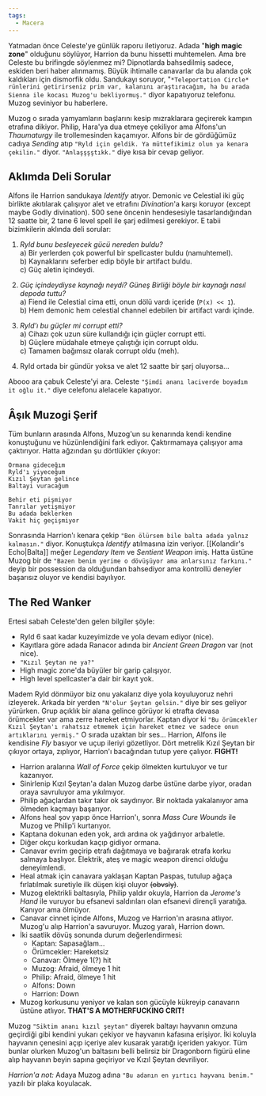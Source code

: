 ```yaml
---  
tags:  
  - Macera  
---  
```

  
Yatmadan önce Celeste'ye günlük raporu iletiyoruz. Adada "**high magic zone**" olduğunu söylüyor, Harrion da bunu hissetti muhtemelen. Ama bre Celeste bu brifingde söylenmez mi? Dipnotlarda bahsedilmiş sadece, eskiden beri haber alınmamış. Büyük ihtimalle canavarlar da bu alanda çok kaldıkları için dismorfik oldu. Sandukayı soruyor, "`*Teleportation Circle* rünlerini getirirseniz prim var, kalanını araştıracağım, ha bu arada Sienna ile kocası Muzog'u bekliyormuş."` diyor kapatıyoruz telefonu. Muzog seviniyor bu haberlere.  
  
Muzog o sırada yamyamların başlarını kesip mızraklarara geçirerek kampın etrafına dikiyor. Philip, Hara'ya dua etmeye çekiliyor ama Alfons'un *Thaumaturgy* ile trollemesinden kaçamıyor. Alfons bir de gördüğümüz cadıya *Sending* atıp `"Ryld için geldik. Ya müttefikimiz olun ya kenara çekilin."` diyor. `"Anlaşşşştıkk."` diye kısa bir cevap geliyor.  
## Aklımda Deli Sorular  
Alfons ile Harrion sandukaya *Identify* atıyor. Demonic ve Celestial iki güç birlikte akıtılarak çalışıyor alet ve etrafını *Divination*'a karşı koruyor (except maybe Godly divination). 500 sene öncenin hendesesiyle tasarlandığından 12 saatte bir, 2 tane 6 level spell ile şarj edilmesi gerekiyor. E tabii bizimkilerin aklında deli sorular:  
  
1) *Ryld bunu besleyecek gücü nereden buldu?*  
	a) Bir yerlerden çok powerful bir spellcaster buldu (namuhtemel).  
	b) Kaynaklarını seferber edip böyle bir artifact buldu.  
	c) Güç aletin içindeydi.  
  
2) *Güç içindeydiyse kaynağı neydi? Güneş Birliği böyle bir kaynağı nasıl depoda tuttu?*  
	a) Fiend ile Celestial cima etti, onun dölü vardı içeride (`P(x) << 1`).  
	b) Hem demonic hem celestial channel edebilen bir artifact vardı içinde.  
  
3) *Ryld'ı bu güçler mi corrupt etti?*  
	a) Cihazı çok uzun süre kullandığı için güçler corrupt etti.  
	b) Güçlere müdahale etmeye çalıştığı için corrupt oldu.  
	c) Tamamen bağımsız olarak corrupt oldu (meh).  
  
4) Ryld ortada bir gündür yoksa ve alet 12 saatte bir şarj oluyorsa...  
  
Abooo ara çabuk Celeste'yi ara. Celeste `"Şimdi ananı laciverde boyadım it oğlu it."` diye celefonu alelacele kapatıyor.  
## Âşık Muzogi Şerif  
Tüm bunların arasında Alfons, Muzog'un su kenarında kendi kendine konuştuğunu ve hüzünlendiğini fark ediyor. Çaktırmamaya çalışıyor ama çaktırıyor. Hatta ağzından şu dörtlükler çıkıyor:  
```  
Ormana gideceğım  
Ryld'ı yiyeceğum  
Kızıl Şeytan gelince  
Baltayi vuracağum  
  
Behir eti pişmiyor  
Tanrılar yetişmiyor  
Bu adada beklerken  
Vakit hiç geçişmiyor  
```  
Sonrasında Harrion'ı kenara çekip `"Ben ölürsem bile balta adada yalnız kalmasın."` diyor. Konuştukça *Identify* atılmasına izin veriyor. [[Kolandir's Echo|Balta]] meğer *Legendary Item* ve *Sentient Weapon* imiş. Hatta üstüne Muzog bir de `"Bazen benim yerime o dövüşüyor ama anlarsınız farkını."` deyip bir possession da olduğundan bahsediyor ama kontrollü deneyler başarısız oluyor ve kendisi bayılıyor.  
## The Red Wanker  
  
Ertesi sabah Celeste'den gelen bilgiler şöyle:  
- Ryld 6 saat kadar kuzeyimizde ve yola devam ediyor (nice).  
- Kayıtlara göre adada Ranacor adında bir *Ancient Green Dragon* var (not nice).  
- `"Kızıl Şeytan ne ya?"`  
- High magic zone'da büyüler bir garip çalışıyor.  
- High level spellcaster'a dair bir kayıt yok.  
  
Madem Ryld dönmüyor biz onu yakalarız diye yola koyuluyoruz nehri izleyerek. Arkada bir yerden `"N'olur Şeytan gelsin."` diye bir ses geliyor yürürken. Grup açıklık bir alana gelince görüyor ki etrafta devasa örümcekler var ama zerre hareket etmiyorlar. Kaptan diyor ki `"Bu örümcekler Kızıl Şeytan'ı rahatsız etmemek için hareket etmez ve sadece onun artıklarını yermiş."` O sırada uzaktan bir ses... Harrion, Alfons ile kendisine *Fly* basıyor ve uçup ileriyi gözetliyor. Dört metrelik Kızıl Şeytan bir çıkıyor ortaya, zıplıyor, Harrion'ı bacağından tutup yere çalıyor. **FIGHT!**  
  
- Harrion aralarına *Wall of Force* çekip ölmekten kurtuluyor ve tur kazanıyor.  
- Sinirlenip Kızıl Şeytan'a dalan Muzog darbe üstüne darbe yiyor, oradan oraya savruluyor ama yıkılmıyor.  
- Philip ağaçlardan takır takır ok saydırıyor. Bir noktada yakalanıyor ama ölmeden kaçmayı başarıyor.  
- Alfons heal şov yapıp önce Harrion'ı, sonra *Mass Cure Wounds* ile Muzog ve Philip'i kurtarıyor.  
- Kaptana dokunan eden yok, ardı ardına ok yağdırıyor arbaletle.  
- Diğer okçu korkudan kaçıp gidiyor ormana.  
- Canavar evrim geçirip etrafı dağıtmaya ve bağırarak etrafa korku salmaya başlıyor. Elektrik, ateş ve magic weapon direnci olduğu deneyimlendi.  
- Heal atmak için canavara yaklaşan Kaptan Paspas, tutulup ağaça fırlatılmak suretiyle ilk düşen kişi oluyor ~~(obvsly)~~.  
- Muzog elektrikli baltasıyla, Philip yaldır okuyla, Harrion da *Jerome's Hand* ile vuruyor bu efsanevi saldırıları olan efsanevi dirençli yaratığa. Kanıyor ama ölmüyor.  
- Canavar cinnet içinde Alfons, Muzog ve Harrion'ın arasına atlıyor. Muzog'u alıp Harrion'a savuruyor. Muzog yaralı, Harrion down.  
- İki saatlik dövüş sonunda durum değerlendirmesi:  
	- Kaptan: Sapasağlam...  
	- Örümcekler: Hareketsiz  
	- Canavar: Ölmeye 1(?) hit  
	- Muzog: Afraid, ölmeye 1 hit  
	- Philip: Afraid, ölmeye 1 hit  
	- Alfons: Down  
	- Harrion: Down  
- Muzog korkusunu yeniyor ve kalan son gücüyle kükreyip canavarın üstüne atlıyor. **THAT'S A MOTHERFUCKING CRIT!**  
  
Muzog `"Siktim ananı kızıl şeytan"` diyerek baltayı hayvanın omzuna geçirdiği gibi kendini yukarı çekiyor ve hayvanın kafasına erişiyor. İki koluyla hayvanın çenesini açıp içeriye alev kusarak yaratığı içeriden yakıyor. Tüm bunlar olurken Muzog'un baltasını belli belirsiz bir Dragonborn figürü eline alıp hayvanın beyin sapına geçiriyor ve Kızıl Şeytan devriliyor.  
  
*Harrion'a not:* Adaya Muzog adına `"Bu adanın en yırtıcı hayvanı benim."` yazılı bir plaka koyulacak.